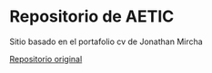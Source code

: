 # Repositorio de AETIC

Sitio basado en el portafolio cv de Jonathan Mircha

[Repositorio original](https://github.com/jonmircha/jonmircha)